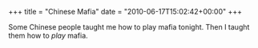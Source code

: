 +++
title = "Chinese Mafia"
date = "2010-06-17T15:02:42+00:00"
+++

Some Chinese people taught me how to play mafia tonight.  Then I taught them how to <em>play</em> mafia.
			